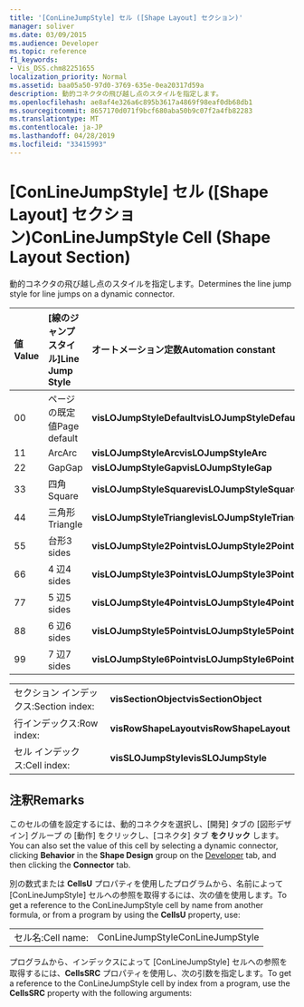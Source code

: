 ```yaml
---
title: '[ConLineJumpStyle] セル ([Shape Layout] セクション)'
manager: soliver
ms.date: 03/09/2015
ms.audience: Developer
ms.topic: reference
f1_keywords:
- Vis_DSS.chm82251655
localization_priority: Normal
ms.assetid: baa05a50-97d0-3769-635e-0ea20317d59a
description: 動的コネクタの飛び越し点のスタイルを指定します。
ms.openlocfilehash: ae8af4e326a6c895b3617a4869f98eaf0db68db1
ms.sourcegitcommit: 8657170d071f9bcf680aba50b9c07f2a4fb82283
ms.translationtype: MT
ms.contentlocale: ja-JP
ms.lasthandoff: 04/28/2019
ms.locfileid: "33415993"
---
```

# <a name="conlinejumpstyle-cell-shape-layout-section"></a><span data-ttu-id="4e6e5-103">[ConLineJumpStyle] セル ([Shape Layout] セクション)</span><span class="sxs-lookup"><span data-stu-id="4e6e5-103">ConLineJumpStyle Cell (Shape Layout Section)</span></span>

<span data-ttu-id="4e6e5-104">動的コネクタの飛び越し点のスタイルを指定します。</span><span class="sxs-lookup"><span data-stu-id="4e6e5-104">Determines the line jump style for line jumps on a dynamic connector.</span></span>
  
|<span data-ttu-id="4e6e5-105">**値**</span><span class="sxs-lookup"><span data-stu-id="4e6e5-105">**Value**</span></span>|<span data-ttu-id="4e6e5-106">**[線のジャンプ スタイル]**</span><span class="sxs-lookup"><span data-stu-id="4e6e5-106">**Line Jump Style**</span></span>|<span data-ttu-id="4e6e5-107">**オートメーション定数**</span><span class="sxs-lookup"><span data-stu-id="4e6e5-107">**Automation constant**</span></span>|
|:-----|:-----|:-----|
|<span data-ttu-id="4e6e5-108">0</span><span class="sxs-lookup"><span data-stu-id="4e6e5-108">0</span></span>  <br/> |<span data-ttu-id="4e6e5-109">ページの既定値</span><span class="sxs-lookup"><span data-stu-id="4e6e5-109">Page default</span></span>  <br/> |<span data-ttu-id="4e6e5-110">**visLOJumpStyleDefault**</span><span class="sxs-lookup"><span data-stu-id="4e6e5-110">**visLOJumpStyleDefault**</span></span> <br/> |
|<span data-ttu-id="4e6e5-111">1</span><span class="sxs-lookup"><span data-stu-id="4e6e5-111">1</span></span>  <br/> |<span data-ttu-id="4e6e5-112">Arc</span><span class="sxs-lookup"><span data-stu-id="4e6e5-112">Arc</span></span>  <br/> |<span data-ttu-id="4e6e5-113">**visLOJumpStyleArc**</span><span class="sxs-lookup"><span data-stu-id="4e6e5-113">**visLOJumpStyleArc**</span></span> <br/> |
|<span data-ttu-id="4e6e5-114">2</span><span class="sxs-lookup"><span data-stu-id="4e6e5-114">2</span></span>  <br/> |<span data-ttu-id="4e6e5-115">Gap</span><span class="sxs-lookup"><span data-stu-id="4e6e5-115">Gap</span></span>  <br/> |<span data-ttu-id="4e6e5-116">**visLOJumpStyleGap**</span><span class="sxs-lookup"><span data-stu-id="4e6e5-116">**visLOJumpStyleGap**</span></span> <br/> |
|<span data-ttu-id="4e6e5-117">3</span><span class="sxs-lookup"><span data-stu-id="4e6e5-117">3</span></span>  <br/> |<span data-ttu-id="4e6e5-118">四角</span><span class="sxs-lookup"><span data-stu-id="4e6e5-118">Square</span></span>  <br/> |<span data-ttu-id="4e6e5-119">**visLOJumpStyleSquare**</span><span class="sxs-lookup"><span data-stu-id="4e6e5-119">**visLOJumpStyleSquare**</span></span> <br/> |
|<span data-ttu-id="4e6e5-120">4</span><span class="sxs-lookup"><span data-stu-id="4e6e5-120">4</span></span>  <br/> |<span data-ttu-id="4e6e5-121">三角形</span><span class="sxs-lookup"><span data-stu-id="4e6e5-121">Triangle</span></span>  <br/> |<span data-ttu-id="4e6e5-122">**visLOJumpStyleTriangle**</span><span class="sxs-lookup"><span data-stu-id="4e6e5-122">**visLOJumpStyleTriangle**</span></span> <br/> |
|<span data-ttu-id="4e6e5-123">5</span><span class="sxs-lookup"><span data-stu-id="4e6e5-123">5</span></span>  <br/> |<span data-ttu-id="4e6e5-124">台形</span><span class="sxs-lookup"><span data-stu-id="4e6e5-124">3 sides</span></span>  <br/> |<span data-ttu-id="4e6e5-125">**visLOJumpStyle2Point**</span><span class="sxs-lookup"><span data-stu-id="4e6e5-125">**visLOJumpStyle2Point**</span></span> <br/> |
|<span data-ttu-id="4e6e5-126">6</span><span class="sxs-lookup"><span data-stu-id="4e6e5-126">6</span></span>  <br/> |<span data-ttu-id="4e6e5-127">4 辺</span><span class="sxs-lookup"><span data-stu-id="4e6e5-127">4 sides</span></span>  <br/> |<span data-ttu-id="4e6e5-128">**visLOJumpStyle3Point**</span><span class="sxs-lookup"><span data-stu-id="4e6e5-128">**visLOJumpStyle3Point**</span></span> <br/> |
|<span data-ttu-id="4e6e5-129">7</span><span class="sxs-lookup"><span data-stu-id="4e6e5-129">7</span></span>  <br/> |<span data-ttu-id="4e6e5-130">5 辺</span><span class="sxs-lookup"><span data-stu-id="4e6e5-130">5 sides</span></span>  <br/> |<span data-ttu-id="4e6e5-131">**visLOJumpStyle4Point**</span><span class="sxs-lookup"><span data-stu-id="4e6e5-131">**visLOJumpStyle4Point**</span></span> <br/> |
|<span data-ttu-id="4e6e5-132">8</span><span class="sxs-lookup"><span data-stu-id="4e6e5-132">8</span></span>  <br/> |<span data-ttu-id="4e6e5-133">6 辺</span><span class="sxs-lookup"><span data-stu-id="4e6e5-133">6 sides</span></span>  <br/> |<span data-ttu-id="4e6e5-134">**visLOJumpStyle5Point**</span><span class="sxs-lookup"><span data-stu-id="4e6e5-134">**visLOJumpStyle5Point**</span></span> <br/> |
|<span data-ttu-id="4e6e5-135">9</span><span class="sxs-lookup"><span data-stu-id="4e6e5-135">9</span></span>  <br/> |<span data-ttu-id="4e6e5-136">7 辺</span><span class="sxs-lookup"><span data-stu-id="4e6e5-136">7 sides</span></span>  <br/> |<span data-ttu-id="4e6e5-137">**visLOJumpStyle6Point**</span><span class="sxs-lookup"><span data-stu-id="4e6e5-137">**visLOJumpStyle6Point**</span></span> <br/> |
   
|||
|:-----|:-----|
|<span data-ttu-id="4e6e5-138">セクション インデックス:</span><span class="sxs-lookup"><span data-stu-id="4e6e5-138">Section index:</span></span>  <br/> |<span data-ttu-id="4e6e5-139">**visSectionObject**</span><span class="sxs-lookup"><span data-stu-id="4e6e5-139">**visSectionObject**</span></span> <br/> |
|<span data-ttu-id="4e6e5-140">行インデックス:</span><span class="sxs-lookup"><span data-stu-id="4e6e5-140">Row index:</span></span>  <br/> |<span data-ttu-id="4e6e5-141">**visRowShapeLayout**</span><span class="sxs-lookup"><span data-stu-id="4e6e5-141">**visRowShapeLayout**</span></span> <br/> |
|<span data-ttu-id="4e6e5-142">セル インデックス:</span><span class="sxs-lookup"><span data-stu-id="4e6e5-142">Cell index:</span></span>  <br/> |<span data-ttu-id="4e6e5-143">**visSLOJumpStyle**</span><span class="sxs-lookup"><span data-stu-id="4e6e5-143">**visSLOJumpStyle**</span></span> <br/> |
   
## <a name="remarks"></a><span data-ttu-id="4e6e5-144">注釈</span><span class="sxs-lookup"><span data-stu-id="4e6e5-144">Remarks</span></span>

<span data-ttu-id="4e6e5-145">このセルの値を設定するには、動的コネクタを選択し、[開発] タブの [図形デザイン] グループ [](run-in-developer-mode-display-the-developer-tab.md)の [動作] をクリックし、[コネクタ] タブ **をクリック** します。 </span><span class="sxs-lookup"><span data-stu-id="4e6e5-145">You can also set the value of this cell by selecting a dynamic connector, clicking **Behavior** in the **Shape Design** group on the [Developer](run-in-developer-mode-display-the-developer-tab.md) tab, and then clicking the **Connector** tab.</span></span> 
  
<span data-ttu-id="4e6e5-146">別の数式または **CellsU** プロパティを使用したプログラムから、名前によって [ConLineJumpStyle] セルへの参照を取得するには、次の値を使用します。</span><span class="sxs-lookup"><span data-stu-id="4e6e5-146">To get a reference to the ConLineJumpStyle cell by name from another formula, or from a program by using the **CellsU** property, use:</span></span> 
  
|||
|:-----|:-----|
|<span data-ttu-id="4e6e5-147">セル名:</span><span class="sxs-lookup"><span data-stu-id="4e6e5-147">Cell name:</span></span>  <br/> |<span data-ttu-id="4e6e5-148">ConLineJumpStyle</span><span class="sxs-lookup"><span data-stu-id="4e6e5-148">ConLineJumpStyle</span></span>  <br/> |
   
<span data-ttu-id="4e6e5-149">プログラムから、インデックスによって [ConLineJumpStyle] セルへの参照を取得するには、**CellsSRC** プロパティを使用し、次の引数を指定します。</span><span class="sxs-lookup"><span data-stu-id="4e6e5-149">To get a reference to the ConLineJumpStyle cell by index from a program, use the **CellsSRC** property with the following arguments:</span></span> 
  

